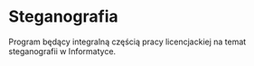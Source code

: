 # Steganografia
Program będący integralną częścią pracy licencjackiej na temat steganografii w Informatyce. 
